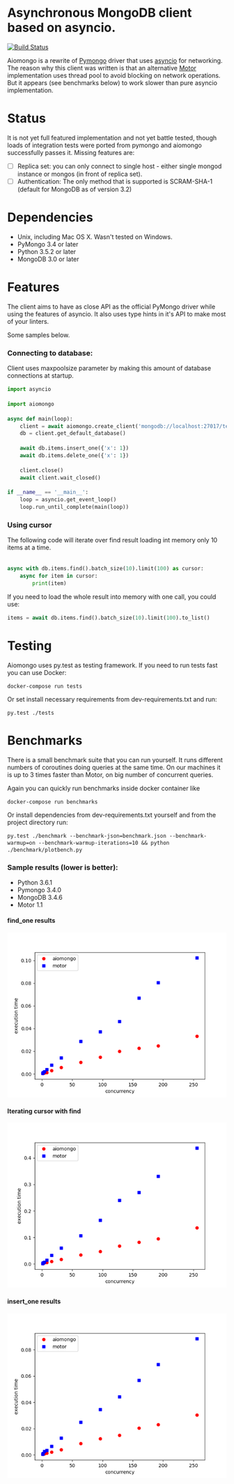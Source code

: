 # Asynchronous MongoDB client based on asyncio.

[![Build Status](https://travis-ci.org/ZeoAlliance/aiomongo.svg?branch=master)](https://travis-ci.org/ZeoAlliance/aiomongo)

Aiomongo is a rewrite of [Pymongo](https://github.com/mongodb/mongo-python-driver) driver that uses [asyncio](https://docs.python.org/3/library/asyncio.html) for networking. The reason why
this client was written is that an alternative [Motor](https://github.com/mongodb/motor) implementation uses thread pool
to avoid blocking on network operations. But it appears (see benchmarks below) to work slower than pure asyncio implementation.

# Status

It is not yet full featured implementation and not yet battle tested, though loads of integration tests were ported from pymongo and
aiomongo successfully passes it.
Missing features are:

- [ ] Replica set: you can only connect to single host - either single mongod instance or mongos (in front of replica set).
- [ ] Authentication: The only method that is supported is SCRAM-SHA-1 (default for MongoDB as of version 3.2)

# Dependencies

- Unix, including Mac OS X. Wasn't tested on Windows.
- PyMongo 3.4 or later
- Python 3.5.2 or later
- MongoDB 3.0 or later

# Features

The client aims to have as close API as the official PyMongo driver while using the features of asyncio. It also uses type hints in it's API
to make most of your linters.

Some samples below.


### Connecting to database:

Client uses maxpoolsize parameter by making this amount of database connections at startup.

```python
import asyncio

import aiomongo

async def main(loop):
    client = await aiomongo.create_client('mongodb://localhost:27017/test?w=2&maxpoolsize=10', loop=loop)
    db = client.get_default_database()
    
    await db.items.insert_one({'x': 1})
    await db.items.delete_one({'x': 1})
    
    client.close()
    await client.wait_closed()

if __name__ == '__main__':
    loop = asyncio.get_event_loop()
    loop.run_until_complete(main(loop))
```


### Using cursor

The following code will iterate over find result loading int memory only 10 items at a time.
```python

async with db.items.find().batch_size(10).limit(100) as cursor:
    async for item in cursor:
        print(item)
```

If you need to load the whole result into memory with one call, you could use:
```python
items = await db.items.find().batch_size(10).limit(100).to_list()
```

# Testing

Aiomongo uses py.test as testing framework. If you need to run tests fast you can use Docker:

```
docker-compose run tests
```

Or set install necessary requirements from dev-requirements.txt and run:
```
py.test ./tests
```

# Benchmarks

There is a small benchmark suite that you can run yourself. It runs different numbers of coroutines doing queries at the same time.
On our machines it is up to 3 times faster than Motor, on big number of concurrent queries.

Again you can quickly run benchmarks inside docker container like
```
docker-compose run benchmarks
```

Or install dependencies from dev-requirements.txt yourself and from the project directory run:
```
py.test ./benchmark --benchmark-json=benchmark.json --benchmark-warmup=on --benchmark-warmup-iterations=10 && python ./benchmark/plotbench.py
```

### Sample results (lower is better):

- Python 3.6.1
- Pymongo 3.4.0
- MongoDB 3.4.6
- Motor 1.1

#### find_one results

![find_one results](/benchmark/test_find_one.png?raw=true "find_one")

#### Iterating cursor with find
![find results](/benchmark/test_find.png?raw=true "find")

#### insert_one results
![insert_one results](/benchmark/test_insert_one.png?raw=true "find")
